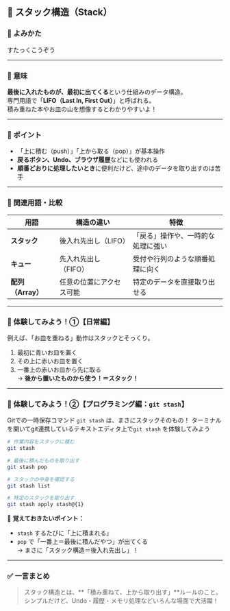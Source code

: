 ## 🧠 スタック構造（Stack）

### 🔸 よみかた  
すたっくこうぞう

---

### 🔸 意味  
**最後に入れたものが、最初に出てくる**という仕組みのデータ構造。  
専門用語で「**LIFO（Last In, First Out）**」と呼ばれる。  
積み重ねた本やお皿の山を想像するとわかりやすいよ！

---

### 🔸 ポイント
- 「上に積む（push）」「上から取る（pop）」が基本操作  
- **戻るボタン、Undo、ブラウザ履歴**などにも使われる  
- **順番どおりに処理したいとき**に便利だけど、途中のデータを取り出すのは苦手

---

### 🔸 関連用語・比較

| 用語 | 構造の違い | 特徴 |
|------|------------|------|
| **スタック** | 後入れ先出し（LIFO） | 「戻る」操作や、一時的な処理に強い |
| **キュー** | 先入れ先出し（FIFO） | 受付や行列のような順番処理に向く |
| **配列（Array）** | 任意の位置にアクセス可能 | 特定のデータを直接取り出せる |

---

### 🔸 体験してみよう！①【日常編】

例えば、「お皿を重ねる」動作はスタックとそっくり。

1. 最初に青いお皿を置く  
2. その上に赤いお皿を置く  
3. 一番上の赤いお皿から先に取る  
→ **後から置いたものから使う！＝スタック！**

---

### 🔸 体験してみよう！②【プログラミング編：`git stash`】

Gitでの一時保存コマンド `git stash` は、まさにスタックそのもの！
ターミナルを開いてgit連携しているテキストエディタ上で`git stash` を体験してみよう

```bash
# 作業内容をスタックに積む
git stash

# 最後に積んだものを取り出す
git stash pop

# スタックの中身を確認する
git stash list

# 特定のスタックを取り出す
git stash apply stash@{1}
```

🧠 **覚えておきたいポイント：**  
- `stash` するたびに「上に積まれる」  
- `pop` で「一番上＝最後に積んだやつ」が出てくる  
→ まさに「スタック構造＝後入れ先出し」！

---

### ✅ 一言まとめ
> スタック構造とは、**「積み重ねて、上から取り出す」**ルールのこと。  
シンプルだけど、Undo・履歴・メモリ処理などいろんな場面で大活躍！
